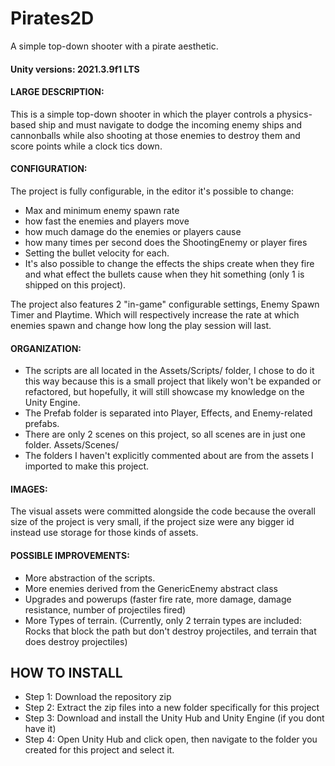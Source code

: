 # Pirates2D
 A simple top-down shooter with a pirate aesthetic. 

#### Unity versions:  2021.3.9f1 LTS

#### LARGE DESCRIPTION:
This is a simple top-down shooter in which the player controls a physics-based ship and must navigate to dodge the incoming enemy ships and cannonballs while also shooting at those enemies to destroy them and score points while a clock tics down. 

#### CONFIGURATION:
The project is fully configurable, in the editor it's possible to change:
- Max and minimum enemy spawn rate
- how fast the enemies and players move
- how much damage do the enemies or players cause
- how many times per second does the ShootingEnemy or player fires
- Setting the bullet velocity for each. 
- It's also possible to change the effects the ships create when they fire and what effect the bullets cause when they hit something (only 1 is shipped on this project).

The project also features 2 "in-game" configurable settings, Enemy Spawn Timer and Playtime. Which will respectively increase the rate at which enemies spawn and change how long the play session will last.

#### ORGANIZATION: 
- The scripts are all located in the Assets/Scripts/ folder, I chose to do it this way because this is a small project that likely won't be expanded or refactored, but hopefully, it will still showcase my knowledge on the Unity Engine. 
- The Prefab folder is separated into Player, Effects, and Enemy-related prefabs.
- There are only 2 scenes on this project, so all scenes are in just one folder. Assets/Scenes/
- The folders I haven't explicitly commented about are from the assets I imported to make this project.
 
#### IMAGES: 
The visual assets were committed alongside the code because the overall size of the project is very small, if the project size were any bigger id instead use storage for those kinds of assets. 

#### POSSIBLE IMPROVEMENTS:
- More abstraction of the scripts. 
- More enemies derived from the GenericEnemy abstract class
- Upgrades and powerups (faster fire rate, more damage, damage resistance, number of projectiles fired)
- More Types of terrain. (Currently, only 2 terrain types are included: Rocks that block the path but don't destroy projectiles, and terrain that does destroy projectiles)

## HOW TO INSTALL
- Step 1: Download the repository zip
- Step 2: Extract the zip files into a new folder specifically for this project
- Step 3: Download and install the Unity Hub and Unity Engine (if you dont have it)
- Step 4: Open Unity Hub and click open, then navigate to the folder you created for this project and select it.
